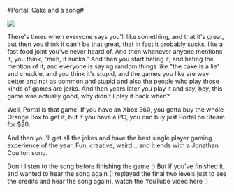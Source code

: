 #Portal: Cake and a song#

![](http://westkarana.com/wp-content/uploads/2007/11/cake.jpg)



There's times when everyone says you'll like something, and that it's great, but then you think it can't be that great, that in fact it probably sucks, like a fast food joint you've never heard of. And then whenever anyone mentions it, you think, "meh, it sucks." And then you start hating it, and hating the mention of it, and everyone is saying random things like "the cake is a lie" and chuckle, and you think it's stupid, and the games you like are way better and not as common and stupid and also the people who play those kinds of games are jerks. And then years later you play it and say, hey, this game was actually good, why didn't I play it back when?

Well, Portal is that game. If you have an Xbox 360, you gotta buy the whole Orange Box to get it, but if you have a PC, you can buy just Portal on Steam for $20.

And then you'll get all the jokes and have the best single player gaming experience of the year. Fun, creative, weird... and it ends with a Jonathan Coulton song.

Don't listen to the song before finishing the game :) But if you've finished it, and wanted to hear the song again (I replayed the final two levels just to see the credits and hear the song again), watch the YouTube video here :)



